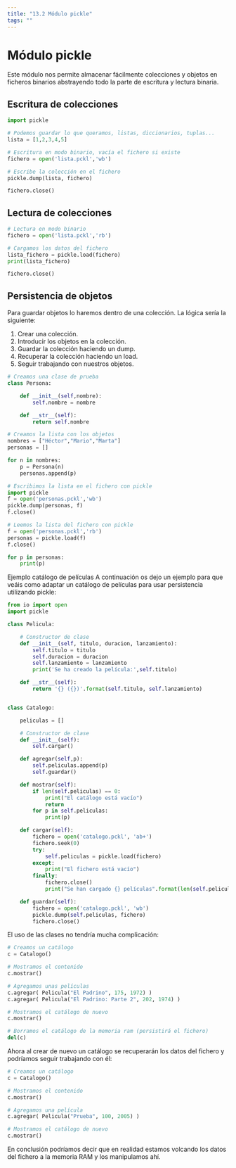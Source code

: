 ```yaml
---
title: "13.2 Módulo pickle"
tags: ""
---
```


# Módulo pickle

Este módulo nos permite almacenar fácilmente colecciones y objetos en ficheros binarios abstrayendo todo la parte de escritura y lectura binaria.

## Escritura de colecciones

```python
import pickle

# Podemos guardar lo que queramos, listas, diccionarios, tuplas...
lista = [1,2,3,4,5]

# Escritura en modo binario, vacía el fichero si existe
fichero = open('lista.pckl','wb')

# Escribe la colección en el fichero 
pickle.dump(lista, fichero) 

fichero.close()
```

## Lectura de colecciones

```python
# Lectura en modo binario 
fichero = open('lista.pckl','rb') 

# Cargamos los datos del fichero
lista_fichero = pickle.load(fichero)
print(lista_fichero)

fichero.close()
```

## Persistencia de objetos

Para guardar objetos lo haremos dentro de una colección. La lógica sería la siguiente:

1.  Crear una colección.
2.  Introducir los objetos en la colección.
3.  Guardar la colección haciendo un dump.
4.  Recuperar la colección haciendo un load.
5.  Seguir trabajando con nuestros objetos.

```python
# Creamos una clase de prueba
class Persona:

    def __init__(self,nombre):
        self.nombre = nombre

    def __str__(self):
        return self.nombre

# Creamos la lista con los objetos
nombres = ["Héctor","Mario","Marta"]
personas = []

for n in nombres:
    p = Persona(n)
    personas.append(p)

# Escribimos la lista en el fichero con pickle
import pickle
f = open('personas.pckl','wb')
pickle.dump(personas, f)
f.close()

# Leemos la lista del fichero con pickle
f = open('personas.pckl','rb')
personas = pickle.load(f)
f.close()

for p in personas:
    print(p)
```

Ejemplo catálogo de películas
A continuación os dejo un ejemplo para que veáis como adaptar un catálogo de películas para usar persistencia utilizando pickle:

```python
from io import open
import pickle

class Pelicula:

    # Constructor de clase
    def __init__(self, titulo, duracion, lanzamiento):
        self.titulo = titulo
        self.duracion = duracion
        self.lanzamiento = lanzamiento
        print('Se ha creado la película:',self.titulo)

    def __str__(self):
        return '{} ({})'.format(self.titulo, self.lanzamiento)


class Catalogo:

    peliculas = []

    # Constructor de clase
    def __init__(self):
        self.cargar()

    def agregar(self,p):
        self.peliculas.append(p)
        self.guardar()

    def mostrar(self):
        if len(self.peliculas) == 0:
            print("El catálogo está vacío")
            return
        for p in self.peliculas:
            print(p)

    def cargar(self):
        fichero = open('catalogo.pckl', 'ab+')
        fichero.seek(0)
        try:
            self.peliculas = pickle.load(fichero)
        except:
            print("El fichero está vacío")
        finally:
            fichero.close()
            print("Se han cargado {} películas".format(len(self.peliculas)))

    def guardar(self):
        fichero = open('catalogo.pckl', 'wb')
        pickle.dump(self.peliculas, fichero)
        fichero.close()
```

El uso de las clases no tendría mucha complicación:

```python
# Creamos un catálogo
c = Catalogo()

# Mostramos el contenido
c.mostrar()

# Agregamos unas películas
c.agregar( Pelicula("El Padrino", 175, 1972) )
c.agregar( Pelicula("El Padrino: Parte 2", 202, 1974) )

# Mostramos el catálogo de nuevo
c.mostrar()

# Borramos el catálogo de la memoria ram (persistirá el fichero)
del(c)
```

Ahora al crear de nuevo un catálogo se recuperarán los datos del fichero y podríamos seguir trabajando con él:

```python
# Creamos un catálogo
c = Catalogo()

# Mostramos el contenido
c.mostrar()

# Agregamos una película
c.agregar( Pelicula("Prueba", 100, 2005) )

# Mostramos el catálogo de nuevo
c.mostrar()
```

En conclusión podríamos decir que en realidad estamos volcando los datos del fichero a la memoria RAM y los manipulamos ahí.
